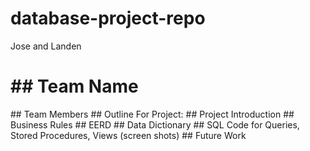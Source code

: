 # database-project-repo
Jose and Landen
<h1>
## Team Name
  </h1>
## Team Members
## Outline For Project:
## Project Introduction
## Business Rules
## EERD
## Data Dictionary
## SQL Code for Queries, Stored Procedures, Views (screen shots)
## Future Work
